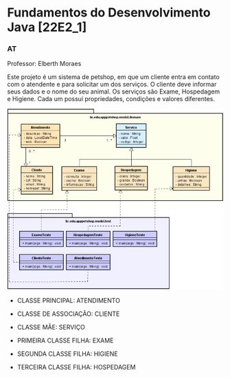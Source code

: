 # Fundamentos do Desenvolvimento Java [22E2_1] 
### AT


Professor: Elberth Moraes

Este projeto é um sistema de petshop, em que um cliente entra em contato com o
atendente e para solicitar um dos serviços. O cliente deve informar seus dados e o nome do
seu animal. Os serviços são Exame, Hospedagem e Higiene. Cada um possui propriedades,
condições e valores diferentes.


![](https://github.com/ericfg19/petshop-java/blob/main/apppetshop/src/main/resources/static/img/classdiagram.jpg)

- CLASSE PRINCIPAL: ATENDIMENTO
- CLASSE DE ASSOCIAÇÃO: CLIENTE

- CLASSE MÃE: SERVIÇO
- PRIMEIRA CLASSE FILHA: EXAME
- SEGUNDA CLASSE FILHA: HIGIENE
- TERCEIRA CLASSE FILHA: HOSPEDAGEM
